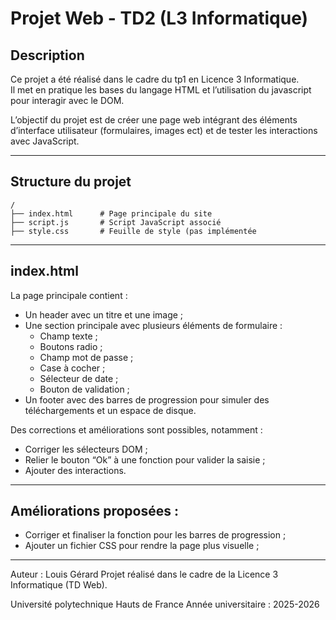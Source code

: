 # Projet Web - TD2 (L3 Informatique)

## Description
Ce projet a été réalisé dans le cadre du tp1 en Licence 3 Informatique.  
Il met en pratique les bases du langage HTML et l’utilisation du javascript pour interagir avec le DOM.

L’objectif du projet est de créer une page web intégrant des éléments d’interface utilisateur (formulaires, images ect) et de tester les interactions avec JavaScript.

---

## Structure du projet

```
/
├── index.html      # Page principale du site
├── script.js       # Script JavaScript associé
├── style.css       # Feuille de style (pas implémentée

```

---



## index.html
La page principale contient :
- Un header avec un titre et une image  ;
- Une section principale avec plusieurs éléments de formulaire :
  - Champ texte ;
  - Boutons radio ;
  - Champ mot de passe ;
  - Case à cocher ;
  - Sélecteur de date ;
  - Bouton de validation ;
- Un footer avec des barres de progression pour simuler des téléchargements et un espace de disque.



Des corrections et améliorations sont possibles, notamment :
- Corriger les sélecteurs DOM ;
- Relier le bouton “Ok” à une fonction pour valider la saisie ;
- Ajouter des interactions.

---

## Améliorations proposées :
- Corriger et finaliser la fonction pour les barres de progression ;
- Ajouter un fichier CSS pour rendre la page plus visuelle ;

---

Auteur : Louis Gérard
Projet réalisé dans le cadre de la Licence 3 Informatique (TD Web).

Université polytechnique Hauts de France 
Année universitaire : 2025-2026
